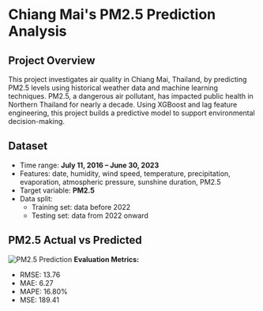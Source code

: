 # Chiang Mai's PM2.5 Prediction Analysis

## Project Overview
This project investigates air quality in Chiang Mai, Thailand, by predicting PM2.5 levels using historical weather data and machine learning techniques. PM2.5, a dangerous air pollutant, has impacted public health in Northern Thailand for nearly a decade. Using XGBoost and lag feature engineering, this project builds a predictive model to support environmental decision-making.

## Dataset
- Time range: **July 11, 2016 – June 30, 2023**
- Features: date, humidity, wind speed, temperature, precipitation, evaporation, atmospheric pressure, sunshine duration, PM2.5
- Target variable: **PM2.5**
- Data split: 
  - Training set: data before 2022
  - Testing set: data from 2022 onward

## PM2.5 Actual vs Predicted
![PM2.5 Prediction]("C:\Users\ongmtp\Pictures\download.png")
**Evaluation Metrics:**
  - RMSE: 13.76
  - MAE: 6.27
  - MAPE: 16.80%
  - MSE: 189.41

